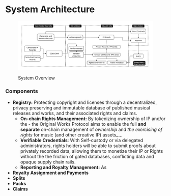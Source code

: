 # System Architecture

<figure><img src="../../.gitbook/assets/Original Works Protocol Design - Frame 18.jpg" alt=""><figcaption><p>System Overview</p></figcaption></figure>

### Components

* **Registry:** Protecting copyright and licenses through a decentralized, privacy preserving and immutable database of published musical releases and works, and their associated rights and claims.
  * **On-chain Rights Management:** By tokenizing ownership of IP and/or the  - the Original Works Protocol aims to enable the full **and separate** on-chain management of _ownership_ and _the_ _exercising of rights_ for music (and other creative IP) assets_._&#x20;
  * **Verifiable Credentials**: With Self-custody or via delegated administrators, rights holders will be able to submit proofs about privately recorded data, allowing them to monetize their IP or Rights without the the friction of gated databases, conflicting data and opaque supply chain rails.&#x20;
  * **Reporting and Royalty Management:** As&#x20;
* **Royalty Assignment and Payments**&#x20;
* **Splits**&#x20;
* **Packs**
* **Claims**

